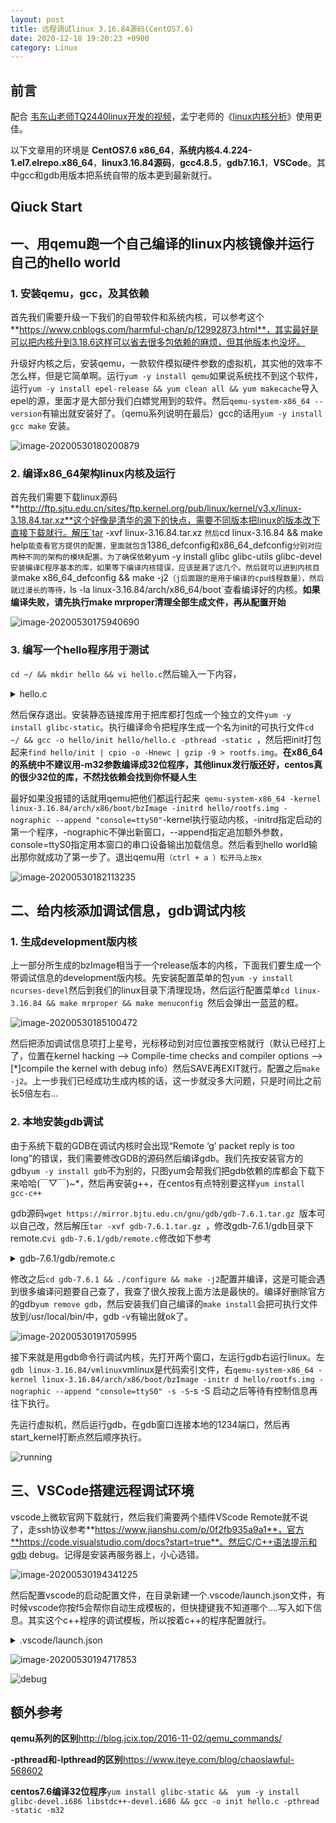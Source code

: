 ```yaml
---
layout: post
title: 远程调试linux 3.16.84源码(CentOS7.6)
date: 2020-12-18 19:20:23 +0900
category: Linux
---
```

## 前言
配合
[韦东山老师TQ2440linux开发的视频](https://www.bilibili.com/video/BV1pW411L7UX)，孟宁老师的《[linux内核分析](https://www.bilibili.com/video/BV1GJ411g7Gn?from=search&seid=6044318456043555330)》使用更佳。

以下文章用的环境是 **CentOS7.6  x86_64**，**系统内核4.4.224-1.el7.elrepo.x86_64**，**linux3.16.84源码**，**gcc4.8.5**，**gdb7.16.1**，**VSCode**。其中gcc和gdb用版本把系统自带的版本更到最新就行。

## Qiuck Start
## 一、用qemu跑一个自己编译的linux内核镜像并运行自己的hello world



### 1. 安装qemu，gcc，及其依赖

首先我们需要升级一下我们的自带软件和系统内核，可以参考这个**https://www.cnblogs.com/harmful-chan/p/12992873.html**，其实最好是可以把内核升到3.18.6这样可以省去很多包依赖的麻烦，但其他版本也没坏。

升级好内核之后，安装qemu，一款软件模拟硬件参数的虚拟机，其实他的效率不怎么样，但是它简单啊。运行`yum -y install qemu`如果说系统找不到这个软件，运行`yum -y install epel-release && yum clean all && yum makecache`导入epel的源，里面才是大部分我们白嫖党用到的软件。然后`qemu-system-x86_64 --version`有输出就安装好了。（qemu系列说明在最后）gcc的话用`yum -y install gcc make` 安装。

![image-20200530180200879](http://img.hfzs.store/myblog/img/image-20200530180200879.png)

### 2. 编译x86_64架构linux内核及运行

首先我们需要下载linux源码**http://ftp.sjtu.edu.cn/sites/ftp.kernel.org/pub/linux/kernel/v3.x/linux-3.18.84.tar.xz**这个好像是清华的源下的快点，需要不同版本把linux的版本改下直接下载就行。解压`tar -xvf linux-3.16.84.tar.xz `然后`cd linux-3.16.84 && make help`能查看官方提供的配置，里面就包含`1386_defconfig和x86_64_defconfig`分别对应两种不同的架构的模块配置。为了确保依赖`yum -y install  glibc glibc-utils glibc-devel`安装编译C程序基本的库，如果等下编译内核错误，应该是漏了这几个。然后就可以进到内核目录`make x86_64_defconfig && make -j2`（j后面跟的是用于编译的cpu线程数量），然后就过漫长的等待，`ls -la linux-3.16.84/arch/x86_64/boot`查看编译好的内核。**如果编译失败，请先执行make mrproper清理全部生成文件，再从配置开始**

![image-20200530175940690](http://img.hfzs.store/myblog/img/image-20200530175940690.png)

### 3. 编写一个hello程序用于测试

`cd ~/ && mkdir hello && vi hello.c`然后输入一下内容，

<details>
    <summary>hello.c</summary>
<pre><code>
#include "stdio.h"
int main()
{
    while(1)
    {
          printf("hello world\n");
          sleep(1);
    }
    return 0;
} </code><pre></details>

然后保存退出。安装静态链接库用于把库都打包成一个独立的文件`yum -y install glibc-static`。执行编译命令把程序生成一个名为init的可执行文件`cd ~/ && gcc -o hello/init hello/hello.c -pthread -static `，然后把init打包起来`find hello/init | cpio -o -Hnewc | gzip -9 > rootfs.img`。**在x86_64的系统中不建议用-m32参数编译成32位程序，其他linux发行版还好，centos真的很少32位的库，不然找依赖会找到你怀疑人生**

最好如果没报错的话就用qemu把他们都运行起来` qemu-system-x86_64 -kernel linux-3.16.84/arch/x86/boot/bzImage -initrd hello/rootfs.img -nographic --append "console=ttyS0"`-kernel执行驱动内核，-initrd指定启动的第一个程序，-nographic不弹出新窗口，--append指定追加额外参数，console=ttyS0指定用本窗口的串口设备输出加载信息。然后看到hello world输出那你就成功了第一步了。退出qemu用`（ctrl + a ）松开马上按x `

![image-20200530182113235](http://img.hfzs.store/myblog/img/image-20200530182113235.png)

## 二、给内核添加调试信息，gdb调试内核

### 1. 生成development版内核

上一部分所生成的bzImage相当于一个release版本的内核，下面我们要生成一个带调试信息的development版内核。先安装配置菜单的包`yum -y install ncurses-devel`然后到我们的linux目录下清理现场，然后运行配置菜单`cd linux-3.16.84 && make mrproper && make menuconfig `然后会弹出一蓝蓝的框。

![image-20200530185100472](http://img.hfzs.store/myblog/img/image-20200530185100472.png)

然后把添加调试信息项打上星号，光标移动到对应位置按空格就行（默认已经打上了，位置在kernel hacking --> Compile-time checks and compiler options -->[*]compile the kernel with debug info）然后SAVE再EXIT就行。配置之后`make -j2`。上一步我们已经成功生成内核的话，这一步就没多大问题，只是时间比之前长5倍左右...

### 2. 本地安装gdb调试

由于系统下载的GDB在调试内核时会出现“Remote ‘g’ packet reply is too long”的错误，我们需要修改GDB的源码然后编译gdb。我们先按安装官方的gdb`yum -y install gdb`不为别的，只图yum会帮我们把gdb依赖的库都会下载下来哈哈(￣▽￣)~*，然后再安装g++，在centos有点特别要这样`yum install gcc-c++`

gdb源码`wget https://mirror.bjtu.edu.cn/gnu/gdb/gdb-7.6.1.tar.gz `版本可以自己改，然后解压`tar -xvf gdb-7.6.1.tar.gz `，修改gdb-7.6.1/gdb目录下remote.c`vi gdb-7.6.1/gdb/remote.c`修改如下参考

<details>
    <summary>gdb-7.6.1/gdb/remote.c</summary>
<pre><code>
    /* Further sanity checks, with knowledge of the architecture.  */
    // if (buf_len > 2 * rsa->sizeof_g_packet)
    //   error (_("Remote 'g' packet reply is too long (expected %ld bytes, got %d "
    //      "bytes): %s"),
    //    rsa->sizeof_g_packet, buf_len / 2,
    //    rs->buf.data ());
    if (buf_len > 2 * rsa->sizeof_g_packet) {
    rsa->sizeof_g_packet = buf_len;
    for (i = 0; i < gdbarch_num_regs (gdbarch); i++){
            if (rsa->regs[i].pnum == -1)
                continue;
            if (rsa->regs[i].offset >= rsa->sizeof_g_packet)
                rsa->regs[i].in_g_packet = 0;
            else
                rsa->regs[i].in_g_packet = 1;
        }
    }
</code><pre></details>

修改之后`cd gdb-7.6.1 && ./configure && make -j2`配置并编译，这是可能会遇到很多编译问题要自己查了，我查了很久按我上面方法是最快的。编译好删除官方的gdb`yum remove gdb`，然后安装我们自己编译的`make install`会把可执行文件放到/usr/local/bin/中，gdb -v有输出就ok了。

![image-20200530191705995](http://img.hfzs.store/myblog/img/image-20200530191705995.png)

接下来就是用gdb命令行调试内核，先打开两个窗口，左运行gdb右运行linux。左`gdb linux-3.16.84/vmlinux`vmlinux是代码索引文件，右`qemu-system-x86_64 -kernel linux-3.16.84/arch/x86/boot/bzImage -initr d hello/rootfs.img -nographic --append "console=ttyS0" -s -S`-s -S 启动之后等待有控制信息再往下执行。

先运行虚拟机，然后运行gdb，在gdb窗口连接本地的1234端口，然后再start_kernel打断点然后顺序执行。

![running](http://img.hfzs.store/myblog/img/running.gif)

## 三、VSCode搭建远程调试环境

vscode上微软官网下载就行，然后我们需要两个插件VScode Remote就不说了，走ssh协议参考**https://www.jianshu.com/p/0f2fb935a9a1**，官方**https://code.visualstudio.com/docs?start=true**。然后C/C++语法提示和gdb debug。记得是安装再服务器上，小心选错。



![image-20200530194341225](http://img.hfzs.store/myblog/img/image-20200530194341225.png)

然后配置vscode的启动配置文件，在目录新建一个.vscode/launch.json文件，有时候vscode你按f5会帮你自动生成模板的，但快捷键我不知道哪个....写入如下信息。其实这个c++程序的调试模板，所以按着c++的程序配置就行。

<details>
    <summary>.vscode/launch.json</summary>
<pre><code>
    "version": "0.2.0",
    "configurations": [
        {
            "name": "gcc - Build and debug active file",
            "type": "cppdbg",    //c++程序
            "request": "launch",
            "miDebuggerServerAddress": "127.0.0.1:1234",    //运行内核的机器ip的1234端口
            "program": "${workspaceFolder}/vmlinux",    //索引文件目录linux-3.16.84/vmlinux
            "args": [],
            "stopAtEntry": false,
            "cwd": "${workspaceFolder}",
            "environment": [],
            "externalConsole": false,
            "MIMode": "gdb",
            "miDebuggerPath": "/usr/local/bin/gdb"    //gdb在远程机器上的绝对路径
        }
    ]
</code><pre></details>

![image-20200530194717853](http://img.hfzs.store/myblog/img/image-20200530194717853.png)

![debug](http://img.hfzs.store/myblog/img/debug.gif)



## 额外参考

**qemu系列的区别**http://blog.jcix.top/2016-11-02/qemu_commands/

**-pthread和-lpthread的区别**https://www.iteye.com/blog/chaoslawful-568602

**centos7.6编译32位程序**`yum install glibc-static &&  yum -y install glibc-devel.i686 libstdc++-devel.i686 && gcc -o init hello.c -pthread -static -m32 `







<!--stackedit_data:
eyJoaXN0b3J5IjpbMTY1MjQ3MTQ2NSwtMTA4MzM0NDQ4Myw5Mz
AzMjAyNjddfQ==
-->